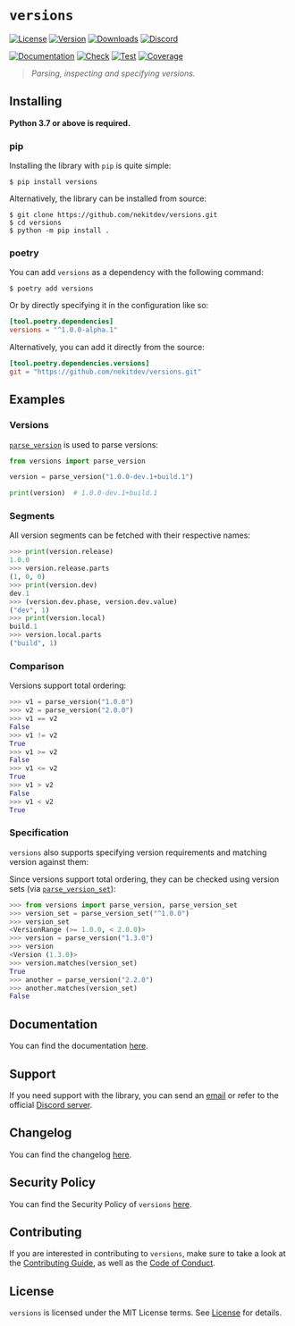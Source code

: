 # `versions`

[![License][License Badge]][License]
[![Version][Version Badge]][Package]
[![Downloads][Downloads Badge]][Package]
[![Discord][Discord Badge]][Discord]

[![Documentation][Documentation Badge]][Documentation]
[![Check][Check Badge]][Actions]
[![Test][Test Badge]][Actions]
[![Coverage][Coverage Badge]][Coverage]

> *Parsing, inspecting and specifying versions.*

## Installing

**Python 3.7 or above is required.**

### pip

Installing the library with `pip` is quite simple:

```console
$ pip install versions
```

Alternatively, the library can be installed from source:

```console
$ git clone https://github.com/nekitdev/versions.git
$ cd versions
$ python -m pip install .
```

### poetry

You can add `versions` as a dependency with the following command:

```console
$ poetry add versions
```

Or by directly specifying it in the configuration like so:

```toml
[tool.poetry.dependencies]
versions = "^1.0.0-alpha.1"
```

Alternatively, you can add it directly from the source:

```toml
[tool.poetry.dependencies.versions]
git = "https://github.com/nekitdev/versions.git"
```

## Examples

### Versions

[`parse_version`][versions.functions.parse_version] is used to parse versions:

```python
from versions import parse_version

version = parse_version("1.0.0-dev.1+build.1")

print(version)  # 1.0.0-dev.1+build.1
```

### Segments

All version segments can be fetched with their respective names:

```python
>>> print(version.release)
1.0.0
>>> version.release.parts
(1, 0, 0)
>>> print(version.dev)
dev.1
>>> (version.dev.phase, version.dev.value)
("dev", 1)
>>> print(version.local)
build.1
>>> version.local.parts
("build", 1)
```

### Comparison

Versions support total ordering:

```python
>>> v1 = parse_version("1.0.0")
>>> v2 = parse_version("2.0.0")
>>> v1 == v2
False
>>> v1 != v2
True
>>> v1 >= v2
False
>>> v1 <= v2
True
>>> v1 > v2
False
>>> v1 < v2
True
```

### Specification

`versions` also supports specifying version requirements and matching version against them:

Since versions support total ordering, they can be checked using version sets
(via [`parse_version_set`][versions.functions.parse_version_set]):

```python
>>> from versions import parse_version, parse_version_set
>>> version_set = parse_version_set("^1.0.0")
>>> version_set
<VersionRange (>= 1.0.0, < 2.0.0)>
>>> version = parse_version("1.3.0")
>>> version
<Version (1.3.0)>
>>> version.matches(version_set)
True
>>> another = parse_version("2.2.0")
>>> another.matches(version_set)
False
```

## Documentation

You can find the documentation [here][Documentation].

## Support

If you need support with the library, you can send an [email][Email]
or refer to the official [Discord server][Discord].

## Changelog

You can find the changelog [here][Changelog].

## Security Policy

You can find the Security Policy of `versions` [here][Security].

## Contributing

If you are interested in contributing to `versions`, make sure to take a look at the
[Contributing Guide][Contributing Guide], as well as the [Code of Conduct][Code of Conduct].

## License

`versions` is licensed under the MIT License terms. See [License][License] for details.

[Email]: mailto:support@nekit.dev

[Discord]: https://nekit.dev/discord

[Actions]: https://github.com/nekitdev/versions/actions

[Changelog]: https://github.com/nekitdev/versions/blob/main/CHANGELOG.md
[Code of Conduct]: https://github.com/nekitdev/versions/blob/main/CODE_OF_CONDUCT.md
[Contributing Guide]: https://github.com/nekitdev/versions/blob/main/CONTRIBUTING.md
[Security]: https://github.com/nekitdev/versions/blob/main/SECURITY.md

[License]: https://github.com/nekitdev/versions/blob/main/LICENSE

[Package]: https://pypi.org/project/versions
[Coverage]: https://codecov.io/gh/nekitdev/versions
[Documentation]: https://nekitdev.github.io/versions

[Discord Badge]: https://img.shields.io/badge/chat-discord-5865f2
[License Badge]: https://img.shields.io/pypi/l/versions
[Version Badge]: https://img.shields.io/pypi/v/versions
[Downloads Badge]: https://img.shields.io/pypi/dm/versions

[Documentation Badge]: https://github.com/nekitdev/versions/workflows/docs/badge.svg
[Check Badge]: https://github.com/nekitdev/versions/workflows/check/badge.svg
[Test Badge]: https://github.com/nekitdev/versions/workflows/test/badge.svg
[Coverage Badge]: https://codecov.io/gh/nekitdev/versions/branch/main/graph/badge.svg

[versions.functions.parse_version]: https://nekitdev.github.io/versions/reference#wraps.parse_version
[versions.functions.parse_version_set]: https://nekitdev.github.io/versions/reference#wraps.parse_version_set
